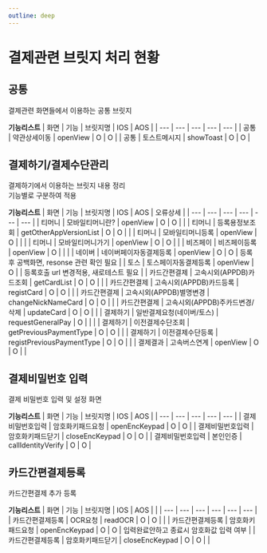 ```yaml
---
outline: deep
---
```


# 결제관련 브릿지 처리 현황

## 공통

결제관련 화면들에서 이용하는 공통 브릿지

**기능리스트**
| 화면 | 기능 | 브릿지명 |  IOS | AOS |
| --- | --- | --- | --- | --- |
| 공통 | 약관상세이동 | openView | O | O |
| 공통 | 토스트메시지 | showToast | O | O |

## 결제하기/결제수단관리

결제하기에서 이용하는 브릿지 내용 정리<br/>
기능별로 구분하여 적용

**기능리스트**
| 화면 | 기능 | 브릿지명 |  IOS | AOS | 오류상세 |
| --- | --- | --- | --- | --- | --- |
| 티머니 | 모바일티머니란? | openView | O | O | |
| 티머니 | 등록용정보조회 | getOtherAppVersionList | O | O |   |
| 티머니 | 모바일티머니등록 | openView | O |  |   | 
| 티머니 | 모바일티머니가기 | openView | O | O |   |
| 비즈페이 | 비즈페이등록 | openView | O |   |   |
| 네이버 | 네이버페이자동결제등록 | openView | O | O | 등록 후 공백화면, resonse 관련 확인 필요 |
| 토스 | 토스페이자동결제등록 | openView | O |   | 등록호출 url 변경적용, 새로테스트 필요 |
| 카드간편결제 | 고속시외(APPDB)카드조회 | getCardList | O | O |   |
| 카드간편결제 | 고속시외(APPDB)카드등록 | registCard | O | O |   |
| 카드간편결제 | 고속시외(APPDB)별명변경 | changeNickNameCard | O | O |   |
| 카드간편결제 | 고속시외(APPDB)주카드변경/삭제 | updateCard | O | O |   |
| 결제하기 | 일반결제요청(네이버/토스) | requestGeneralPay | O |   |   |
| 결제하기 | 이전결제수단조회 | getPreviousPaymentType | O | O |   |
| 결제하기 | 이전결제수단등록 | registPreviousPaymentType | O | O |   |
| 결제결과 | 고속버스연계 | openView | O | O |  |

## 결제비밀번호 입력

결제 비밀번호 입력 및 설정 화면

**기능리스트**
| 화면 | 기능 | 브릿지명 |  IOS | AOS |
| --- | --- | --- | --- | --- |
| 결제비밀번호입력 | 암호화키패드요청 | openEncKeypad | O | O |
| 결제비밀번호입력 | 암호화키패드닫기 | closeEncKeypad | O | O |
| 결제비밀번호입력 | 본인인증 | callIdentityVerify | O | O |

## 카드간편결제등록

카드간편결제 추가 등록 

**기능리스트**
| 화면 | 기능 | 브릿지명 |  IOS | AOS |   |
| --- | --- | --- | --- | --- | --- |
| 카드간편결제등록 | OCR요청 | readOCR | O | O |   |
| 카드간편결제등록 | 암호화키패드요청 | openEncKeypad | O | O | 입력완료안하고 종료시 암호화값 입력 여부 |
| 카드간편결제등록 | 암호화키패드닫기 | closeEncKeypad | O | O |   |

